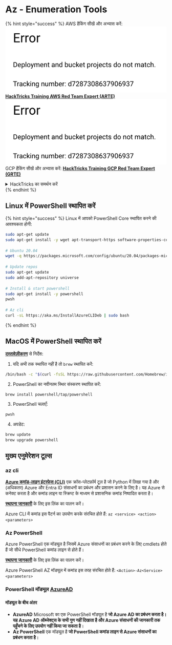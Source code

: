 # Az - Enumeration Tools

{% hint style="success" %}
AWS हैकिंग सीखें और अभ्यास करें:<img src="../../.gitbook/assets/image (1) (1).png" alt="" data-size="line">[**HackTricks Training AWS Red Team Expert (ARTE)**](https://training.hacktricks.xyz/courses/arte)<img src="../../.gitbook/assets/image (1) (1).png" alt="" data-size="line">\
GCP हैकिंग सीखें और अभ्यास करें: <img src="../../.gitbook/assets/image (2).png" alt="" data-size="line">[**HackTricks Training GCP Red Team Expert (GRTE)**<img src="../../.gitbook/assets/image (2).png" alt="" data-size="line">](https://training.hacktricks.xyz/courses/grte)

<details>

<summary>HackTricks का समर्थन करें</summary>

* [**सदस्यता योजनाएँ**](https://github.com/sponsors/carlospolop) देखें!
* **हमारे** 💬 [**Discord समूह**](https://discord.gg/hRep4RUj7f) या [**telegram समूह**](https://t.me/peass) में शामिल हों या **हमारे** **Twitter** 🐦 [**@hacktricks\_live**](https://twitter.com/hacktricks\_live)** का पालन करें।**
* हैकिंग ट्रिक्स साझा करें और [**HackTricks**](https://github.com/carlospolop/hacktricks) और [**HackTricks Cloud**](https://github.com/carlospolop/hacktricks-cloud) गिटहब रिपोजिटरी में PR सबमिट करें।

</details>
{% endhint %}

## Linux में PowerShell स्थापित करें

{% hint style="success" %}
Linux में आपको PowerShell Core स्थापित करने की आवश्यकता होगी:
```bash
sudo apt-get update
sudo apt-get install -y wget apt-transport-https software-properties-common

# Ubuntu 20.04
wget -q https://packages.microsoft.com/config/ubuntu/20.04/packages-microsoft-prod.deb

# Update repos
sudo apt-get update
sudo add-apt-repository universe

# Install & start powershell
sudo apt-get install -y powershell
pwsh

# Az cli
curl -sL https://aka.ms/InstallAzureCLIDeb | sudo bash
```
{% endhint %}

## MacOS में PowerShell स्थापित करें

[**दस्तावेज़ीकरण**](https://learn.microsoft.com/en-us/powershell/scripting/install/installing-powershell-on-macos?view=powershell-7.4) से निर्देश:

1. यदि अभी तक स्थापित नहीं है तो `brew` स्थापित करें:
```bash
/bin/bash -c "$(curl -fsSL https://raw.githubusercontent.com/Homebrew/install/HEAD/install.sh)"
```
2. PowerShell का नवीनतम स्थिर संस्करण स्थापित करें:
```sh
brew install powershell/tap/powershell
```
3. PowerShell चलाएँ:
```sh
pwsh
```
4. अपडेट:
```sh
brew update
brew upgrade powershell
```
## मुख्य एनुमेरेशन टूल्स

### az cli

[**Azure कमांड-लाइन इंटरफेस (CLI)**](https://learn.microsoft.com/en-us/cli/azure/install-azure-cli) एक क्रॉस-प्लेटफ़ॉर्म टूल है जो Python में लिखा गया है और (अधिकतर) Azure और Entra ID संसाधनों का प्रबंधन और प्रशासन करने के लिए है। यह Azure से कनेक्ट करता है और कमांड लाइन या स्क्रिप्ट के माध्यम से प्रशासनिक कमांड निष्पादित करता है।

[**स्थापना जानकारी**](https://learn.microsoft.com/en-us/cli/azure/install-azure-cli#install) के लिए इस लिंक का पालन करें।

Azure CLI में कमांड इस पैटर्न का उपयोग करके संरचित होते हैं: `az <service> <action> <parameters>`

### Az PowerShell

Azure PowerShell एक मॉड्यूल है जिसमें Azure संसाधनों का प्रबंधन करने के लिए cmdlets होते हैं जो सीधे PowerShell कमांड लाइन से होते हैं।

[**स्थापना जानकारी**](https://learn.microsoft.com/en-us/powershell/azure/install-azure-powershell) के लिए इस लिंक का पालन करें।

Azure PowerShell AZ मॉड्यूल में कमांड इस तरह संरचित होते हैं: `<Action>-Az<Service> <parameters>`

### **PowerShell मॉड्यूल** [**AzureAD**](https://www.powershellgallery.com/packages/AzureAD/)

###

#### **मॉड्यूल के बीच अंतर**

* **AzureAD** Microsoft का एक PowerShell मॉड्यूल है **जो Azure AD का प्रबंधन करता है। यह Azure AD ऑब्जेक्ट्स के सभी गुण नहीं दिखाता है और Azure संसाधनों की जानकारी तक पहुँचने के लिए उपयोग नहीं किया जा सकता है**।
* **Az PowerShell** एक मॉड्यूल है **जो PowerShell कमांड लाइन से Azure संसाधनों का प्रबंधन करता है**।
